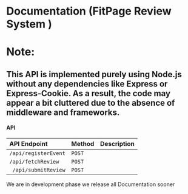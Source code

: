 # Documentation (FitPage Review System )

# Note:
## This API is implemented purely using Node.js without any dependencies like Express or Express-Cookie. As a result, the code may appear a bit cluttered due to the absence of middleware and frameworks.

#### API 

| API Endpoint         | Method     | Description                |
| :-------- | :------- | :--------                                |
| `/api/registerEvent` | `POST`     |                            |
| `/api/fetchReview`   | `POST`     |                        |
| ` /api/submitReview` |  `POST`    |                           |



We are in development phase we release all Documentation sooner